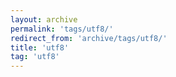 ```yaml
---
layout: archive
permalink: 'tags/utf8/'
redirect_from: 'archive/tags/utf8/'
title: 'utf8'
tag: 'utf8'
---
```

